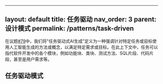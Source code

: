 

---
layout: default
title: 任务驱动
nav_order: 3
parent: 设计模式
permalink: /patterns/task-driven
---

在议题[#79](https://github.com/unit-mesh/auto-dev/issues/79)中，我们将"任务驱动式AI生成"定义为一种强调针对特定任务或目标使用人工智能生成的方法或概念，以满足特定需求或目标。在此上下文中，任务可以指代软件开发中的各个模块，例如功能块、类块、测试方法、SQL片段、代码片段，甚至是用户需求等。

## 任务驱动模式
